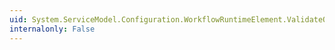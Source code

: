 ```yaml
---
uid: System.ServiceModel.Configuration.WorkflowRuntimeElement.ValidateOnCreate
internalonly: False
---
```

